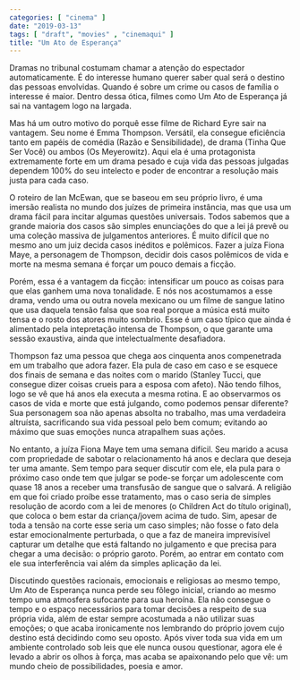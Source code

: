```yaml
---
categories: [ "cinema" ]
date: "2019-03-13"
tags: [ "draft", "movies" , "cinemaqui" ]
title: "Um Ato de Esperança"
---
```

Dramas no tribunal costumam chamar a atenção do espectador
automaticamente. É do interesse humano querer saber qual será o destino
das pessoas envolvidas. Quando é sobre um crime ou casos de família o
interesse é maior. Dentro dessa ótica, filmes como Um Ato de Esperança
já sai na vantagem logo na largada.

Mas há um outro motivo do porquê esse filme de Richard Eyre sair na
vantagem. Seu nome é Emma Thompson. Versátil, ela consegue eficiência
tanto em papéis de comédia (Razão e Sensibilidade), de drama (Tinha
Que Ser Você) ou ambos (Os Meyerowitz). Aqui ela é uma protagonista
extremamente forte em um drama pesado e cuja vida das pessoas julgadas
dependem 100% do seu intelecto e poder de encontrar a resolução mais
justa para cada caso.

O roteiro de Ian McEwan, que se baseou em seu próprio livro, é uma
imersão realista no mundo dos juízes de primeira instância, mas que
usa um drama fácil para incitar algumas questões universais. Todos
sabemos que a grande maioria dos casos são simples enunciações
do que a lei já prevê ou uma coleção massiva de julgamentos
anteriores. É muito difícil que no mesmo ano um juiz decida casos
inéditos e polêmicos. Fazer a juíza Fiona Maye, a personagem de
Thompson, decidir dois casos polêmicos de vida e morte na mesma semana
é forçar um pouco demais a ficção.

Porém, essa é a vantagem da ficção: intensificar um pouco as coisas
para que elas ganhem uma nova tonalidade. E nós nos acostumamos a esse
drama, vendo uma ou outra novela mexicano ou um filme de sangue latino
que usa daquela tensão falsa que soa real porque a música está muito
tensa e o rosto dos atores muito sombrio. Esse é um caso típico que
ainda é alimentado pela intepretação intensa de Thompson, o que
garante uma sessão exaustiva, ainda que intelectualmente desafiadora.

Thompson faz uma pessoa que chega aos cinquenta anos compenetrada em
um trabalho que adora fazer. Ela pula de caso em caso e se esquece dos
finais de semana e das noites com o marido (Stanley Tucci, que consegue
dizer coisas crueis para a esposa com afeto). Não tendo filhos, logo se
vê que há anos ela executa a mesma rotina. E ao observarmos os casos
de vida e morte que está julgando, como podemos pensar diferente? Sua
personagem soa não apenas absolta no trabalho, mas uma verdadeira
altruísta, sacrificando sua vida pessoal pelo bem comum; evitando ao
máximo que suas emoções nunca atrapalhem suas ações.

No entanto, a juíza Fiona Maye tem uma semana difícil. Seu marido a
acusa com propriedade de sabotar o relacionamento há anos e declara que
deseja ter uma amante. Sem tempo para sequer discutir com ele, ela pula
para o próximo caso onde tem que julgar se pode-se forçar um adolescente
com quase 18 anos a receber uma transfusão de sangue que o salvará. A
religião em que foi criado proíbe esse tratamento, mas o caso seria
de simples resolução de acordo com a lei de menores (o Children Act
do título original), que coloca o bem estar da criança/jovem acima de
tudo. Sim, apesar de toda a tensão na corte esse seria um caso simples;
não fosse o fato dela estar emocionalmente perturbada, o que a faz de
maneira imprevisível capturar um detalhe que está faltando no julgamento
e que precisa para chegar a uma decisão: o próprio garoto. Porém,
ao entrar em contato com ele sua interferência vai além da simples
aplicação da lei.

Discutindo questões racionais, emocionais e religiosas ao mesmo tempo,
Um Ato de Esperança nunca perde seu fôlego inicial, criando ao mesmo
tempo uma atmosfera sufocante para sua heroína. Ela não consegue o
tempo e o espaço necessários para tomar decisões a respeito de sua
própria vida, além de estar sempre acostumada a não utilizar suas
emoções; o que acaba ironicamente nos lembrando do próprio jovem cujo
destino está decidindo como seu oposto. Após viver toda sua vida em
um ambiente controlado sob leis que ele nunca ousou questionar, agora
ele é levado a abrir os olhos à força, mas acaba se apaixonando pelo
que vê: um mundo cheio de possibilidades, poesia e amor.
